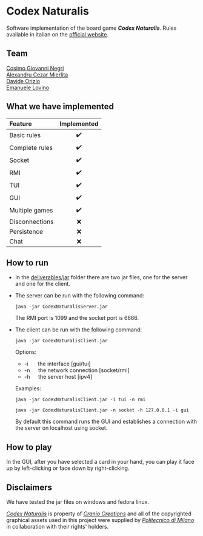 # Codex Naturalis

Software implementation of the board game ***Codex Naturalis***. Rules available in italian on the
[official website](https://www.craniocreations.it/storage/media/product_downloads/126/1516/CODEX_ITA_Rules_compressed.pdf).

## Team
[Cosimo Giovanni Negri](https://github.com/cosimonegri)<br />
[Alexandru Cezar Mierlita](https://github.com/cezarmierlita)<br />
[Davide Orizio](https://github.com/DolbyTheSheep)<br />
[Emanuele Lovino](https://github.com/EmanueleLovino)<br />

## What we have implemented

| Feature        |                    Implemented                    |
|:---------------|:-------------------------------------------------:|
| Basic rules    |                :heavy_check_mark:                 |
| Complete rules |                :heavy_check_mark:                 |
| Socket         |                :heavy_check_mark:                 |
| RMI            |                :heavy_check_mark:                 |
| TUI            |                :heavy_check_mark:                 |
| GUI            |                :heavy_check_mark:                 |
| Multiple games |                :heavy_check_mark:                 |
| Disconnections |                        :x:                        |
| Persistence    |                        :x:                        |
| Chat           |                        :x:                        |

## How to run
- In the [deliverables/jar](deliverables/jar) folder there are two jar files, one for the server and one for the client.

- The server can be run with the following command:
    ```shell
    java -jar CodexNaturalisServer.jar
    ```
  The RMI port is 1099 and the socket port is 6666.

- The client can be run with the following command:
    ```shell 
    java -jar CodexNaturalisClient.jar
    ```
    
  Options:
    - -i   &nbsp;&emsp;   the interface [gui/tui]
    - -n   &emsp;   the network connection [socket/rmi]
    - -h   &emsp;   the server host [ipv4]
    
  Examples:
  ```shell 
  java -jar CodexNaturalisClient.jar -i tui -n rmi
  ```
  ```shell 
  java -jar CodexNaturalisClient.jar -n socket -h 127.0.0.1 -i gui
  ```

  By default this command runs the GUI and establishes a connection with the server on localhost using socket.

## How to play
In the GUI, after you have selected a card in your hand, you can play it face up by left-clicking or face down by right-clicking.

## Disclaimers
We have tested the jar files on windows and fedora linux.

[_Codex Naturalis_](https://www.craniocreations.it/prodotto/codex-naturalis) is property of [_Cranio Creations_](https://www.craniocreations.it) and all of the copyrighted graphical assets used in this project were supplied by [_Politecnico di Milano_](https://www.polimi.it) in collaboration with their rights' holders.
